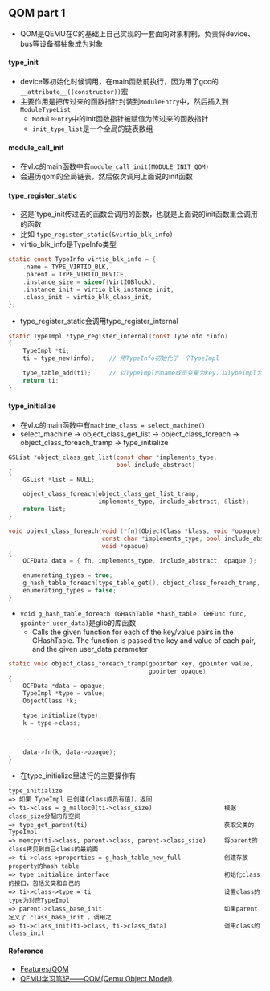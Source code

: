 ## QOM part 1

* QOM是QEMU在C的基础上自己实现的一套面向对象机制，负责将device、bus等设备都抽象成为对象

#### type_init
* device等初始化时候调用，在main函数前执行，因为用了gcc的`__attribute__((constructor))`宏
* 主要作用是把传过来的函数指针封装到`ModuleEntry`中，然后插入到`ModuleTypeList`
    * `ModuleEntry`中的init函数指针被赋值为传过来的函数指针
    * `init_type_list`是一个全局的链表数组

#### module_call_init
* 在vl.c的main函数中有`module_call_init(MODULE_INIT_QOM)`
* 会遍历qom的全局链表，然后依次调用上面说的init函数

#### type_register_static
* 这是`type_init传过去的函数会调用的函数，也就是上面说的init函数里会调用的函数
* 比如 `type_register_static(&virtio_blk_info)`
* virtio_blk_info是TypeInfo类型
``` c
static const TypeInfo virtio_blk_info = {
    .name = TYPE_VIRTIO_BLK,
    .parent = TYPE_VIRTIO_DEVICE,
    .instance_size = sizeof(VirtIOBlock),
    .instance_init = virtio_blk_instance_init,
    .class_init = virtio_blk_class_init,
};
```
* type_register_static会调用type_register_internal
``` c
static TypeImpl *type_register_internal(const TypeInfo *info)
{
    TypeImpl *ti;
    ti = type_new(info);    // 用TypeInfo初始化了一个TypeImpl

    type_table_add(ti);     // 以TypeImpl的name成员变量为key，以TypeImpl为value，插入到一个全局的哈希表type_table中
    return ti;
}
```

#### type_initialize
* 在vl.c的main函数中有`machine_class = select_machine()`
* select_machine -> object_class_get_list -> object_class_foreach -> object_class_foreach_tramp -> type_initialize
``` c
GSList *object_class_get_list(const char *implements_type,
                              bool include_abstract)
{
    GSList *list = NULL;

    object_class_foreach(object_class_get_list_tramp,
                         implements_type, include_abstract, &list);
    return list;
}

void object_class_foreach(void (*fn)(ObjectClass *klass, void *opaque),
                          const char *implements_type, bool include_abstract,
                          void *opaque)
{
    OCFData data = { fn, implements_type, include_abstract, opaque };

    enumerating_types = true;
    g_hash_table_foreach(type_table_get(), object_class_foreach_tramp, &data);
    enumerating_types = false;
}

```
* `void g_hash_table_foreach (GHashTable *hash_table, GHFunc func, gpointer user_data)`是glib的库函数
    * Calls the given function for each of the key/value pairs in the GHashTable. The function is passed the key and value of each pair, and the given user_data parameter

``` c
static void object_class_foreach_tramp(gpointer key, gpointer value,
                                       gpointer opaque)
{
    OCFData *data = opaque;
    TypeImpl *type = value;
    ObjectClass *k;

    type_initialize(type);
    k = type->class;

    ...

    data->fn(k, data->opaque);
}
```
* 在type_initialize里进行的主要操作有
```
type_initialize
=> 如果 TypeImpl 已创建(class成员有值)，返回
=> ti->class = g_malloc0(ti->class_size)                    根据class_size分配内存空间
=> type_get_parent(ti)                                      获取父类的TypeImpl
=> memcpy(ti->class, parent->class, parent->class_size)     将parent的class拷贝到自己class的最前面
=> ti->class->properties = g_hash_table_new_full            创建存放property的hash table
=> type_initialize_interface                                初始化class的接口，包括父类和自己的
=> ti->class->type = ti                                     设置class的type为对应TypeImpl
=> parent->class_base_init                                  如果parent定义了 class_base_init ，调用之
=> ti->class_init(ti->class, ti->class_data)                调用class的 class_init
```



#### Reference
* [Features/QOM](https://wiki.qemu.org/Features/QOM)
* [QEMU学习笔记——QOM(Qemu Object Model)](https://www.binss.me/blog/qemu-note-of-qemu-object-model/)